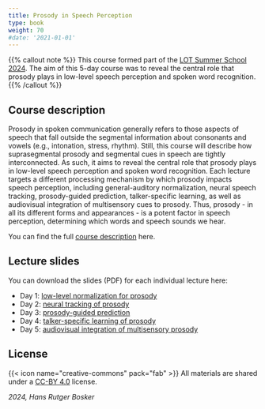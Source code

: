 ```yaml
---
title: Prosody in Speech Perception
type: book
weight: 70
#date: '2021-01-01'
---
```


{{% callout note %}}
This course formed part of the [LOT Summer School 2024](https://lotschool.nl/events/lot-summer-school-2024/). The aim of this 5-day course was to reveal the central role that prosody plays in low-level speech perception and spoken word recognition.
{{% /callout %}}

## Course description

Prosody in spoken communication generally refers to those aspects of speech that fall outside the segmental information about consonants and vowels (e.g., intonation, stress, rhythm). Still, this course will describe how suprasegmental prosody and segmental cues in speech are tightly interconnected. As such, it aims to reveal the central role that prosody plays in low-level speech perception and spoken word recognition. Each lecture targets a different processing mechanism by which prosody impacts speech perception, including general-auditory normalization, neural speech tracking, prosody-guided prediction, talker-specific learning, as well as audiovisual integration of multisensory cues to prosody. Thus, prosody - in all its different forms and appearances - is a potent factor in speech perception, determining which words and speech sounds we hear.

You can find the full [course description](course-description.pdf) here.

## Lecture slides

You can download the slides (PDF) for each individual lecture here:

- Day 1: [low-level normalization for prosody](./LOT%20Bosker%202024_lecture1.pdf)
- Day 2: [neural tracking of prosody](./LOT%20Bosker%202024_lecture2.pdf)
- Day 3: [prosody-guided prediction](./LOT%20Bosker%202024_lecture3.pdf)
- Day 4: [talker-specific learning of prosody](./LOT%20Bosker%202024_lecture4.pdf)
- Day 5: [audiovisual integration of multisensory prosody](./LOT%20Bosker%202024_lecture5.pdf)

## License

{{< icon name="creative-commons" pack="fab" >}} All materials are shared under a [CC-BY 4.0](https://creativecommons.org/licenses/by/4.0/) license.

*2024, Hans Rutger Bosker*
